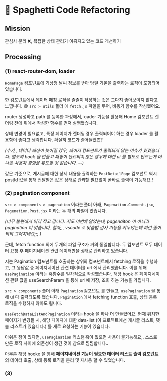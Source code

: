 # 🍝 Spaghetti Code Refactoring


## Mission
관심사 분리 ❌, 복잡한 상태 관리가 이뤄지고 있는 코드 개선하기


## Processing

### (1) react-router-dom, loader

`HomePage` 컴포넌트에 기상청 날씨 정보를 받아 당일 기온을 출력하는 로직이 포함되어 있습니다.


한 컴포넌트에서 데이터 패칭 로직을 줄줄이 작성하는 것은 그다지 좋아보이지 않다고 느낍니다. 😅 `src > utils` 폴더 에 `fetch.js` 파일을 두어, 비동기 함수를 작성했어요.


router 생성하고 path 를 등록한 과정에서, loader 기능을 활용해 Home 컴포넌트 랜더링 전에 위에서 작성한 함수를 먼저 실행했습니다.


상태 변경이 필요없고, 특정 페이지가 랜더될 경우 출력되어야 하는 경우 loader 를 활용함이 좋다고 생각합니다. 확실히 코드가 줄어들었죠?

_(추가,, 데이터 패칭이 늦어질 경우, 페이지 컴포넌트가 출력되지 않는 이슈가 있었습니다. 별도의 hook 을 만들고 패칭이 완료되지 않은 경우에 대한 ui 를 별도로 만드는게 더 나은 사용자 경험을 유도할 것 같습니다. --)_


같은 기준으로, 게시글에 대한 상세 내용을 출력하는 `PostDetailPage` 컴포넌트 역시 postId 값을 통해 전달받은 값은 상태로 관리할 필요없이 곧바로 출력이 가능해요.!




### (2) pagination component

`src > components > pagenation` 이라는 폴더 아래, `Pagenation.Comment.jsx`, `Pagenation.Post.jsx` 이라는 두 개의 파일이 있습니다.

_(너무 불편해서 미리 적고 갑니다. 저도 이번에 알았는데, pagenaiton 이 아니라 pagination 이 맞습니다, 철자,,, vscode 로 맞춤법 검사 기능을 켜두었는데 퍼런 줄이 찍찍 그어지네요;;; )_


근데, fetch function 외에 두개의 파일 구조가 거의 동일합니다. 두 컴포넌트 모두 데이터 요청 후 페이지네이션 관련 데이터만을 상태로 관리하고 있습니다. 

저는 Pagination 컴포넌트를 호출하는 상위의 컴포넌트에서 fetching 로직을 수행하고, 그 응답값 중 페이지네이션 관련 데이터를 url 에서 관리했습니다. 이를 위해 `usePagination` 이라는 훅함수를 일차적으로 작성했습니다. 
해당 hook 은 페이지네이션 관련 값을 useSearchParam 을 통해 url 에 저장, 조회 하는 기능을 가집니다.


`src > components` 폴더 아래 `Pagination` 컴포넌트 를 만들고, `usePagination` 을 통해 ui 다 출력되도록 했습니다.
`Pagination` 에서 fetching function 호출, 상태 등록 로직을 수행하지 않아도 됩니다.


`useFetchDataListAndPagination` 이라는 hook 을 하나 더 만들었어요. 
현재 위치한 페이지가 변경될 시, 해당 페이지에 대한 data-list (이 프로젝트에선 게시글 리스트, 댓슬 리스트가 있습니다.) 를 새로 요청하는 기능이 있습니다.

아쉬운 점이 있다면, `usePagination` 커스텀 훅이 없으면 사용이 불가능해요,, 
스스로 만든 로직 사이에 의존성이 생긴 것이 참으로 찜찜합니다..

아무튼 해당 hooke 을 통해 **페이지네이션 기능이 필요한 데이터 리스트 출력 컴포넌트** 의 데이터 호출, 상태 등록 로직을 분리 및 재사용 할 수 있었습니다.



### (3) 